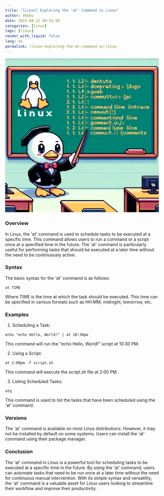 ```yaml
---
title: "[Linux] Exploring the 'at' Command in Linux"
author: 46ebu
date: 2023-08-12 09:31:58 
categories: [linux]
tags: [linux]
render_with_liquid: false
lang: en
permalink: /linux-exploring-the-at-command-in-linux
---
```


![Intro](/assets/img/post/linux.png)
### Overview

In Linux, the 'at' command is used to schedule tasks to be executed at a specific time. This command allows users to run a command or a script once at a specified time in the future. The 'at' command is particularly useful for performing tasks that should be executed at a later time without the need to be continuously active. 

### Syntax

The basic syntax for the 'at' command is as follows:

```shell
at TIME
```

Where TIME is the time at which the task should be executed. This time can be specified in various formats such as HH:MM, midnight, tomorrow, etc.

### Examples

1. Scheduling a Task:
```shell
echo "echo Hello, World!" | at 10:30pm
```
This command will run the "echo Hello, World!" script at 10:30 PM.

2. Using a Script:
```shell
at 2:00pm -f script.sh
```
This command will execute the script.sh file at 2:00 PM.

3. Listing Scheduled Tasks:
```shell
atq
```
This command is used to list the tasks that have been scheduled using the 'at' command.

### Versions

The 'at' command is available on most Linux distributions. However, it may not be installed by default on some systems. Users can install the 'at' command using their package manager. 

### Conclusion

The 'at' command in Linux is a powerful tool for scheduling tasks to be executed at a specific time in the future. By using the 'at' command, users can automate tasks that need to be run once at a later time without the need for continuous manual intervention. With its simple syntax and versatility, the 'at' command is a valuable asset for Linux users looking to streamline their workflow and improve their productivity.